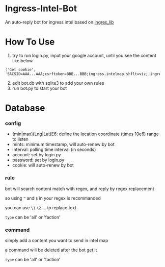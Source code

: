 # Ingress-Intel-Bot

An auto-reply bot for ingress intel based on [ingrex_lib](https://github.com/blackgear/ingrex_lib)

# How To Use

1. try to run login.py, input your google account, until you see the content like below
```
('Get cookie', 'SACSID=AAA...AAA;csrftoken=BBB...BBB;ingress.intelmap.shflt=viz;;ingress.intelmap.lat=0;;ingress.intelmap.lng=0;;ingress.intelmap.zoom=16;')
```
2. edit bot.db with sqlite3 to add your own rules
3. run bot.py to start your bot

# Database

### config

- (min|max)(Lng|Lat)E6: define the location coordinate (times 10e6) range to listen
- mints: minimum timestamp, will auto-renew by bot
- interval: polling time interval (in seconds)
- account: set by login.py
- password: set by login.py
- cookie: will auto-renew by bot

### rule

bot will search content match with regex, and reply by regex replacement

so using `^` and `$` in your regex is recommanded

you can use `\1` `\2` ... to replace text

`type` can be 'all' or 'faction' 

### command

simply add a content you want to send in intel map

a command will be deleted after the bot get it

`type` can be 'all' or 'faction' 
